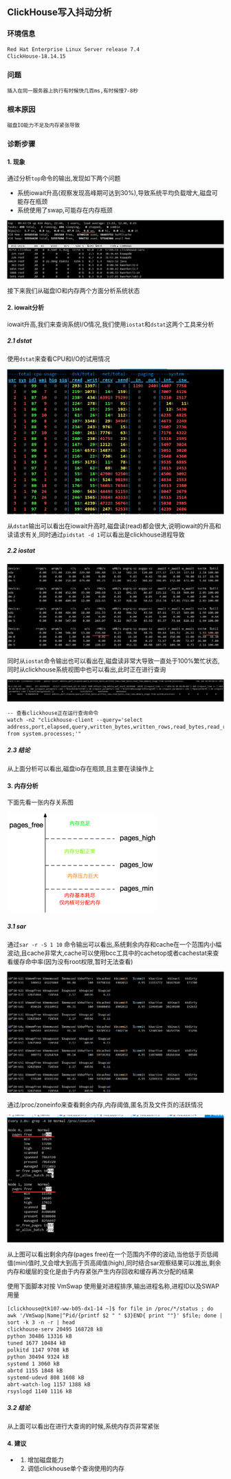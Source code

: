 ## ClickHouse写入抖动分析

### 环境信息

```
Red Hat Enterprise Linux Server release 7.4
ClickHouse-18.14.15
```

### 问题

```
插入在同一服务器上执行有时候快几百ms,有时候慢7-8秒
```

### 根本原因

```
磁盘IO能力不足及内存紧张导致
```

### 诊断步骤

#### 1. 现象

通过分析`top`命令的输出,发现如下两个问题

* 系统iowait升高(观察发现高峰期可达到30%),导致系统平均负载增大,磁盘可能存在瓶颈
* 系统使用了swap,可能存在内存瓶颈

![](https://raw.githubusercontent.com/NemoAA/blog/master/pic/case-analyze-pic/ch-top.png)                                                                                               

接下来我们从磁盘IO和内存两个方面分析系统状态

#### 2. iowait分析

iowait升高,我们来查询系统I/O情况,我们使用`iostat`和`dstat`这两个工具来分析

##### 2.1 dstat

使用`dstat`来查看CPU和I/O的试用情况

![](https://raw.githubusercontent.com/NemoAA/blog/master/pic/case-analyze-pic/ch-dstat.png)

从`dstat`输出可以看出在iowait升高时,磁盘读(read)都会很大,说明iowait的升高和读请求有关,同时通过`pidstat -d 1`可以看出是clickhouse进程导致

##### 2.2 iostat

![](https://raw.githubusercontent.com/NemoAA/blog/master/pic/case-analyze-pic/ch-iostat.png)

同时从`iostat`命令输出也可以看出在,磁盘读非常大导致一直处于100%繁忙状态,同时从clickhouse系统视图中也可以看出,此时正在进行查询

![](https://raw.githubusercontent.com/NemoAA/blog/master/pic/case-analyze-pic/ch-query.png)

```
-- 查看clickhouse正在运行查询命令
watch -n2 "clickhouse-client --query='select address,port,elapsed,query,written_bytes,written_rows,read_bytes,read_rows,memory_usage from system.processes;'"
```

##### 2.3 结论

从上面分析可以看出,磁盘io存在瓶颈,且主要在读操作上

#### 3. 内存分析

下面先看一张内存关系图

![](https://raw.githubusercontent.com/NemoAA/blog/master/pic/case-analyze-pic/memory-info.png)

##### 3.1 sar

通过`sar -r -S 1 10` 命令输出可以看出,系统剩余内存和cache在一个范围内小幅波动,且cache非常大,cache可以使用bcc工具中的cachetop或者cachestat来查看缓存命中率(因为没有root权限,暂时无法查看)

![](https://raw.githubusercontent.com/NemoAA/blog/master/pic/case-analyze-pic/ch-sar.png)

通过/proc/zoneinfo来查看剩余内存,内存阈值,匿名页及文件页的活跃情况

![1547086758277](https://raw.githubusercontent.com/NemoAA/blog/master/pic/case-analyze-pic/ch-swapzone.png)

从上图可以看出剩余内存(pages free)在一个范围内不停的波动,当他低于页低阈值(min)值时,又会增大到高于页高阈值(high),同时结合sar观察结果可以推出,剩余内存和缓层的变化是由于内存紧张产生内存回收和缓存再次分配的结果

使用下面脚本对按 VmSwap 使用量对进程排序,输出进程名称,进程ID以及SWAP用量

```
[clickhouse@tk107-ww-b05-dx1-14 ~]$ for file in /proc/*/status ; do awk '/VmSwap|Name|^Pid/{printf $2 " " $3}END{ print ""}' $file; done | sort -k 3 -n -r | head
clickhouse-serv 20495 168728 kB
python 30486 13316 kB
tuned 1677 10484 kB
polkitd 1147 9708 kB
python 30494 9324 kB
systemd 1 3060 kB
abrtd 1155 1848 kB
systemd-udevd 808 1608 kB
abrt-watch-log 1157 1388 kB
rsyslogd 1140 1116 kB
```

##### 3.2 结论

从上面可以看出在进行大查询的时候,系统内存页非常紧张

#### 4. 建议

* 1. 增加磁盘能力
  2. 调低clickhouse单个查询使用的内存